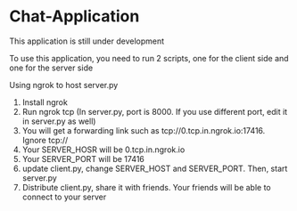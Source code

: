# Chat-Application

This application is still under development

To use this application, you need to run 2 scripts, one for the client side and one for the server side

Using ngrok to host server.py
1. Install ngrok
2. Run ngrok tcp <port> (In server.py, port is 8000. If you use different port, edit it in server.py as well) 
3. You will get a forwarding link such as tcp://0.tcp.in.ngrok.io:17416. Ignore tcp://
4. Your SERVER_HOSR will be 0.tcp.in.ngrok.io
5. Your SERVER_PORT will be 17416
6. update client.py, change SERVER_HOST and SERVER_PORT. Then, start server.py
7. Distribute client.py, share it with friends. Your friends will be able to connect to your server
